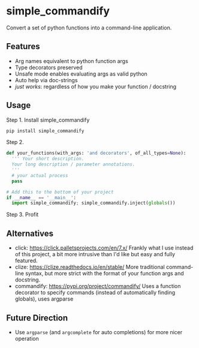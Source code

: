 # simple_commandify
Convert a set of python functions into a command-line application.

## Features
- Arg names equivalent to python function args
- Type decorators preserved
- Unsafe mode enables evaluating args as valid python
- Auto help via doc-strings
- *just works*: regardless of how you make your function / docstring

## Usage

Step 1.
Install simple_commandify
```bash
pip install simple_commandify
```

Step 2.
```python
def your_functions(with_args: 'and decorators', of_all_types=None):
  ''' Your short description.
  Your long description / parameter annotations.
  '''
  # your actual process
  pass

# Add this to the bottom of your project
if __name__ == '__main__':
  import simple_commandify; simple_commandify.inject(globals())
```

Step 3. Profit

## Alternatives
- click: https://click.palletsprojects.com/en/7.x/
  Frankly what I use instead of this project, a bit more intrusive than I'd like but easy and fully featured.
- clize: https://clize.readthedocs.io/en/stable/
  More traditional command-line syntax, but more strict with the format of your function args and docstring.
- commandify: https://pypi.org/project/commandify/
  Uses a function decorator to specify commands (instead of automatically finding globals), uses argparse

## Future Direction
- Use `argparse` (and `argcomplete` for auto completions) for more nicer operation
